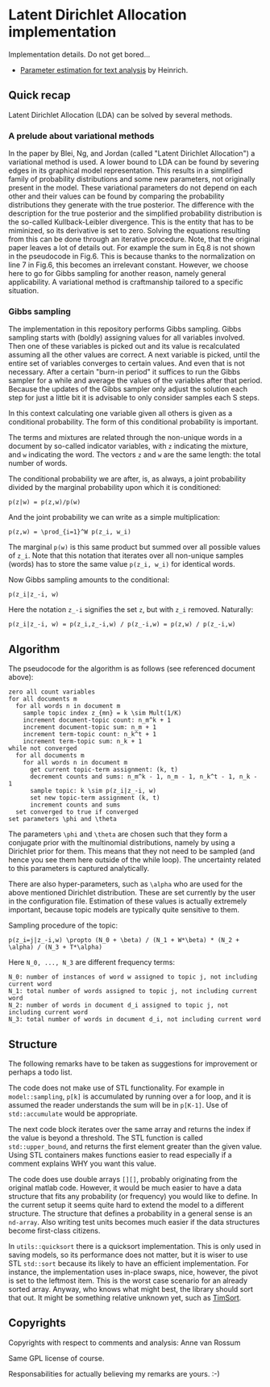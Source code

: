 # Latent Dirichlet Allocation implementation

Implementation details. Do not get bored...

* [Parameter estimation for text analysis](http://www.arbylon.net/publications/text-est.pdf) by Heinrich.

## Quick recap

Latent Dirichlet Allocation (LDA) can be solved by several methods. 

### A prelude about variational methods

In the paper by Blei, Ng, and Jordan (called "Latent Dirichlet Allocation") a variational method is used. A lower
bound to LDA can be found by severing edges in its graphical model representation. This results in a simplified
family of probability distributions and some new parameters, not originally present in the model. These variational
parameters do not depend on each other and their values can be found by comparing the probability distributions they
generate with the true posterior. The difference with the description for the true posterior and the simplified 
probability distribution is the so-called Kullback-Leibler divergence. This is the entity that has to be miminized,
so its derivative is set to zero. Solving the equations resulting from this can be done through an iterative 
procedure. Note, that the original paper leaves a lot of details out. For example the sum in Eq.8 is not shown in
the pseudocode in Fig.6. This is because thanks to the normalization on line 7 in Fig.6, this becomes an irrelevant
constant. However, we choose here to go for Gibbs sampling for another reason, namely general applicability. A
variational method is craftmanship tailored to a specific situation.

### Gibbs sampling
The implementation in this repository performs Gibbs sampling. Gibbs sampling starts with (boldly) assigning values 
for all variables involved. Then one of these variables is picked out and its value is recalculated 
assuming all the other values are correct. A next variable is picked, until the entire set of variables converges to
certain values. And even that is not necessary. After a certain "burn-in period" it suffices to run the Gibbs sampler
for a while and average the values of the variables after that period. Because the updates of the Gibbs sampler only
adjust the solution each step for just a little bit it is advisable to only consider samples each S steps.

In this context calculating one variable given all others is given as a conditional probability. The form of this 
conditional probability is important.

The terms and mixtures are related through the non-unique words in a document by so-called indicator variables, with 
`z` indicating the mixture, and `w` indicating the word. The vectors `z` and `w` are the same length: the total number 
of words.

The conditional probability we are after, is, as always, a joint probability divided by the marginal probability upon
which it is conditioned:

    p(z|w) = p(z,w)/p(w) 

And the joint probability we can write as a simple multiplication:

    p(z,w) = \prod_{i=1}^W p(z_i, w_i)

The marginal `p(w)` is this same product but summed over all possible values of `z_i`. Note that this notation that 
iterates over all non-unique samples (words) has to store the same value `p(z_i, w_i)` for identical words.

Now Gibbs sampling amounts to the conditional:

    p(z_i|z_-i, w)

Here the notation `z_-i` signifies the set `z`, but with `z_i` removed. Naturally:

    p(z_i|z_-i, w) = p(z_i,z_-i,w) / p(z_-i,w) = p(z,w) / p(z_-i,w)
    

## Algorithm

The pseudocode for the algorithm is as follows (see referenced document above):

    zero all count variables
    for all documents m 
      for all words n in document m
        sample topic index z_{mn} = k \sim Mult(1/K)
        increment document-topic count: n_m^k + 1
        increment document-topic sum: n_m + 1
        increment term-topic count: n_k^t + 1
        increment term-topic sum: n_k + 1
    while not converged
      for all documents m
        for all words n in document m
          get current topic-term assignment: (k, t)
          decrement counts and sums: n_m^k - 1, n_m - 1, n_k^t - 1, n_k - 1
          sample topic: k \sim p(z_i|z_-i, w)
          set new topic-term assignment (k, t)
          increment counts and sums
      set converged to true if converged
    set parameters \phi and \theta

The parameters `\phi` and `\theta` are chosen such that they form a conjugate prior with the multinomial distributions,
namely by using a Dirichlet prior for them. This means that they not need to be sampled (and hence you see them here
outside of the while loop). The uncertainty related to this parameters is captured analytically.

There are also hyper-parameters, such as `\alpha` who are used for the above mentioned Dirichlet distribution. These 
are set currently by the user in the configuration file. Estimation of these values is actually extremely important, 
because topic models are typically quite sensitive to them. 

Sampling procedure of the topic:

    p(z_i=j|z_-i,w) \propto (N_0 + \beta) / (N_1 + W*\beta) * (N_2 + \alpha) / (N_3 + T*\alpha)

Here `N_0, ..., N_3` are different frequency terms:

    N_0: number of instances of word w assigned to topic j, not including current word
    N_1: total number of words assigned to topic j, not including current word
    N_2: number of words in document d_i assigned to topic j, not including current word
    N_3: total number of words in document d_i, not including current word

## Structure

The following remarks have to be taken as suggestions for improvement or perhaps a todo list.

The code does not make use of STL functionality. For example in `model::sampling`, `p[k]` is accumulated by running 
over a for loop, and it is assumed the reader understands the sum will be in `p[K-1]`. Use of `std::accumulate` would
be appropriate.

The next code block iterates over the same array and returns the index if the value is beyond a threshold. The STL
function is called `std::upper_bound`, and returns the first element greater than the given value. Using STL containers 
makes functions easier to read especially if a comment explains WHY you want this value.

The code does use double arrays `[][]`, probably originating from the original matlab code. However, it would be much 
easier to have a data structure that fits any probability (or frequency) you would like to define. In the current setup
it seems quite hard to extend the model to a different structure. The structure that defines a probability in a general
sense is an `nd-array`. Also writing test units becomes much easier if the data structures become first-class citizens.

In `utils::quicksort` there is a quicksort implementation. This is only used in saving models, so its performance does
not matter, but it is wiser to use STL `std::sort` because its likely to have an efficient implementation. For instance, 
the implementation uses in-place swaps, nice, however, the pivot is set to the leftmost item. This is the worst case
scenario for an already sorted array. Anyway, who knows what might best, the library should sort that out. It might be
something relative unknown yet, such as [TimSort](https://en.wikipedia.org/wiki/Timsort).

## Copyrights

Copyrights with respect to comments and analysis: Anne van Rossum

Same GPL license of course.

Responsabilities for actually believing my remarks are yours. :-)
